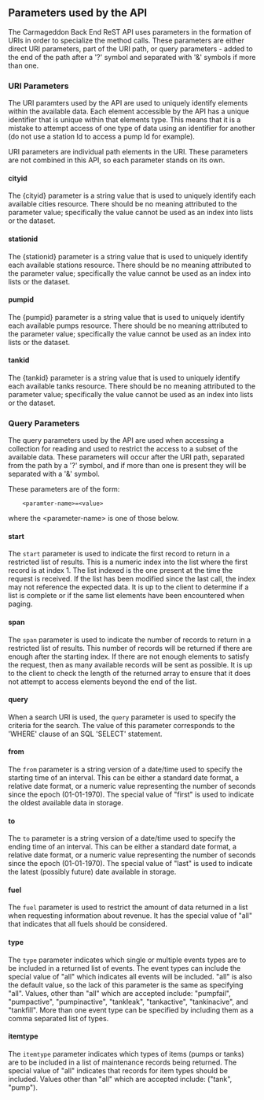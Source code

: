 
## Parameters used by the API

The Carmageddon Back End ReST API uses parameters in the formation
of URIs in order to specialize the method calls.  These parameters are
either direct URI parameters, part of the URI path, or query parameters -
added to the end of the path after a '?' symbol and separated with '&'
symbols if more than one.

### URI Parameters

The URI paramters used by the API are used to uniquely identify elements
within the available data.  Each element accessible by the API has a
unique identifier that is unique within that elements type.  This means
that it is a mistake to attempt access of one type of data using an
identifier for another (do not use a station Id to access a pump Id
for example).

URI parameters are individual path elements in the URI.  These parameters
are not combined in this API, so each parameter stands on its own.

#### cityid

The {cityid} parameter is a string value that is used to uniquely
identify each available cities resource.  There should be no meaning
attributed to the parameter value; specifically the value cannot be used
as an index into lists or the dataset.

#### stationid

The {stationid} parameter is a string value that is used to uniquely
identify each available stations resource.  There should be no meaning
attributed to the parameter value; specifically the value cannot be used
as an index into lists or the dataset.

#### pumpid

The {pumpid} parameter is a string value that is used to uniquely
identify each available pumps resource.  There should be no meaning
attributed to the parameter value; specifically the value cannot be used
as an index into lists or the dataset.

#### tankid

The {tankid} parameter is a string value that is used to uniquely
identify each available tanks resource.  There should be no meaning
attributed to the parameter value; specifically the value cannot be used
as an index into lists or the dataset.

### Query Parameters

The query parameters used by the API are used when accessing a collection
for reading and used to restrict the access to a subset of the available
data.  These parameters will occur after the URI path, separated from the
path by a '?' symbol, and if more than one is present they will be
separated with a '&' symbol.

These parameters are of the form:

        <paramter-name>=<value>

where the \<parameter-name\> is one of those below.

#### start

The `start` parameter is used to indicate the first record to return in a
restricted list of results.  This is a numeric index into the list where
the first record is at index 1.  The list indexed is the one present at
the time the request is received.  If the list has been modified since
the last call, the index may not reference the expected data.  It is up
to the client to determine if a list is complete or if the same list
elements have been encountered when paging.

#### span

The `span` parameter is used to indicate the number of records to return
in a restricted list of results.  This number of records will be returned
if there are enough after the starting index.  If there are not enough
elements to satisfy the request, then as many available records will be
sent as possible.  It is up to the client to check the length of the
returned array to ensure that it does not attempt to access elements
beyond the end of the list.

#### query

When a search URI is used, the `query` parameter is used to specify the
criteria for the search.  The value of this parameter corresponds to the
'WHERE' clause of an SQL 'SELECT' statement.

#### from

The `from` parameter is a string version of a date/time used to specify
the starting time of an interval.  This can be either a standard date
format, a relative date format, or a numeric value representing the
number of seconds since the epoch (01-01-1970).  The special value of
"first" is used to indicate the oldest available data in storage.

#### to

The `to` parameter is a string version of a date/time used to specify the
ending time of an interval.  This can be either a standard date format,
a relative date format, or a numeric value representing the number of
seconds since the epoch (01-01-1970).  The special value of "last" is
used to indicate the latest (possibly future) date available in storage.

#### fuel

The `fuel` parameter is used to restrict the amount of data returned in a
list when requesting information about revenue.  It has the special value
of "all" that indicates that all fuels should be considered.

#### type

The `type` parameter indicates which single or multiple events types are
to be included in a returned list of events.  The event types can include
the special value of "all" which indicates all events will be included.
"all" is also the default value, so the lack of this parameter is the same
as specifying "all".  Values, other than "all" which are accepted include:
"pumpfail", "pumpactive", "pumpinactive", "tankleak", "tankactive",
"tankinacive", and "tankfill".  More than one event type can be specified
by including them as a comma separated list of types.

#### itemtype

The `itemtype` parameter indicates which types of items (pumps or tanks)
are to be included in a list of maintenance records being returned.  The
special value of "all" indicates that records for item types should be
included.  Values other than "all" which are accepted include: ("tank",
"pump").

